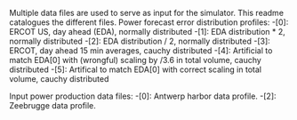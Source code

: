Multiple data files are used to serve as input for the simulator. 
This readme catalogues the different files.
Power forecast error distribution profiles: 
    -[0]: ERCOT US, day ahead (EDA), normally distributed
    -[1]: EDA distribution * 2, normally distributed
    -[2]: EDA distribution / 2, normally distributed
    -[3]: ERCOT, day ahead 15 min averages, cauchy distributed
    -[4]: Artificial to match EDA[0] with (wrongful) scaling by /3.6 in total volume, cauchy distributed
    -[5]: Artifical to match EDA[0] with correct scaling in total volume, cauchy distributed

Input power production data files:
    -[0]: Antwerp harbor data profile.
    -[2]: Zeebrugge data profile.
